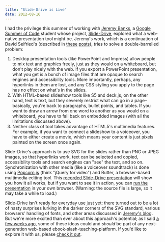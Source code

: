 ```yaml
---
title: "Slide-Drive is Live"
date: 2012-08-16
---
```

I had the privilege this summer of working with <a href="http://slidedrive.wordpress.com/">Jeremy Banks</a>, a <a href="http://code.google.com/soc/">Google Summer of Code</a> student whose project, <a href="https://github.com/dseif/slide-drive">Slide-Drive</a>, explored what a web-native presentation tool might be. Jeremy's work, which is a continuation of David Seifried's (described in <a href="https://software-carpentry.org/2012/02/slide-drive/">these</a> <a href="https://software-carpentry.org/2012/02/formatting-revisited/">posts</a>), tries to solve a double-barrelled problem:
<ol>
  <li>Desktop presentation tools (like PowerPoint and Impress) allow people to mix text and graphics freely, just as they would on a whiteboard, but don't play nicely with the web. If you export a PowerPoint presentation, what you get is a bunch of image files that are opaque to search engines and accessibility tools. More importantly, perhaps, any hyperlinks in them are lost, and any CSS styling you apply to the page has no effect on what's in the slides.</li>
  <li>With HTML-based slideshow tools like S5 and deck.js, on the other hand, text is text, but they severely restrict what can go in a page–basically, you're back to paragraphs, bullet points, and tables. If you want to draw an arrow from one word to another as you would on a whiteboard, you have to fall back on embedded images (with all the limitations discussed above).</li>
  <li>Neither class of tool takes advantage of HTML5's multimedia features. For example, if you want to connect a slideshow to a voiceover, you have to either create a movie, which means your content is just pixels painted on the screen once again.</li>
</ol>
Slide-Drive's approach is to use SVG for the slides rather than PNG or JPEG images, so that hyperlinks work, text can be selected and copied, accessibility tools and search engines can "see" the text, and so on. Synchronization with other media (like a voiceover soundtrack) is done using <a href="http://popcornjs.org/">Popcorn.js</a> (think "jQuery for video") and Butter, a browser-based multimedia editing tool. This <a href="http://www.youtube.com/watch?v=YujYtDXldr4">recorded Slide-Drive presentation</a> will show you how it all works, but if you want to see it in action, you can <a href="http://slide-drive-demo.s3.amazonaws.com/examples/demo.html">run the presentation</a> in your own browser. (Warning: the source file is large, so it may take a while to load.)

Slide-Drive isn't ready for everyday use just yet: there turned out to be a lot of nasty surprises lurking in the darker corners of the SVG standard, various browsers' handling of fonts, and other areas discussed in <a href="http://slidedrive.wordpress.com/">Jeremy's blog</a>. But we're more excited than ever about this approach's potential; as I said <a href="https://software-carpentry.org/2012/07/ipython-notebook-towtruck-etherpad-slide-drive-win/">a few weeks ago</a>, some of these ideas could and <em>should</em> be part of any next-generation web-based ebook-slash-teaching-platform. If you'd like to explore it with us, please <a href="https://github.com/dseif/slide-drive">check it out</a>.
